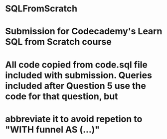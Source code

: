 # SQLFromScratch
# Submission for Codecademy's Learn SQL from Scratch course

# All code copied from code.sql file included with submission. Queries included after Question 5 use the code for that question, but
# abbreviate it to avoid repetion to "WITH funnel AS (...)"
